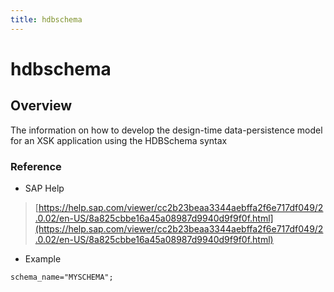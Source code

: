 ```yaml
---
title: hdbschema
---
```


hdbschema
===

## Overview

The information on how to develop the design-time data-persistence model for an XSK application using the HDBSchema syntax

### Reference

* SAP Help

> [https://help.sap.com/viewer/cc2b23beaa3344aebffa2f6e717df049/2.0.02/en-US/8a825cbbe16a45a08987d9940d9f9f0f.html](https://help.sap.com/viewer/cc2b23beaa3344aebffa2f6e717df049/2.0.02/en-US/8a825cbbe16a45a08987d9940d9f9f0f.html)

* Example

```
schema_name="MYSCHEMA";
```
